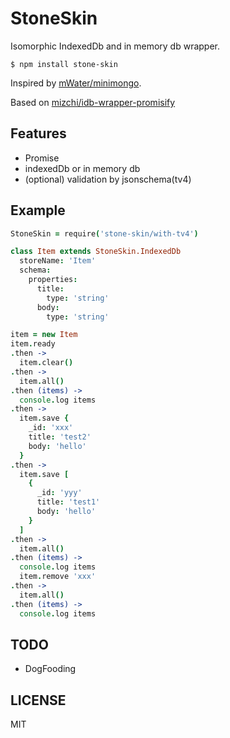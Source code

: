 # StoneSkin

Isomorphic IndexedDb and in memory db wrapper.

```
$ npm install stone-skin
```

Inspired by [mWater/minimongo](https://github.com/mWater/minimongo "mWater/minimongo").

Based on [mizchi/idb-wrapper-promisify](https://github.com/mizchi/idb-wrapper-promisify "mizchi/idb-wrapper-promisify")

## Features

- Promise
- indexedDb or in memory db
- (optional) validation by jsonschema(tv4)

## Example

```coffee
StoneSkin = require('stone-skin/with-tv4')

class Item extends StoneSkin.IndexedDb
  storeName: 'Item'
  schema:
    properties:
      title:
        type: 'string'
      body:
        type: 'string'

item = new Item
item.ready
.then ->
  item.clear()
.then ->
  item.all()
.then (items) ->
  console.log items
.then ->
  item.save {
    _id: 'xxx'
    title: 'test2'
    body: 'hello'
  }
.then ->
  item.save [
    {
      _id: 'yyy'
      title: 'test1'
      body: 'hello'
    }
  ]
.then ->
  item.all()
.then (items) ->
  console.log items
  item.remove 'xxx'
.then ->
  item.all()
.then (items) ->
  console.log items
```

## TODO

- DogFooding

## LICENSE

MIT
